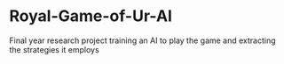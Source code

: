 # Royal-Game-of-Ur-AI
Final year research project training an AI to play the game and extracting the strategies it employs
